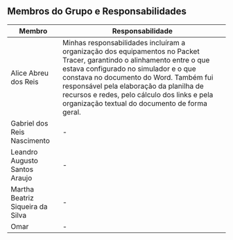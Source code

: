 ## Membros do Grupo e Responsabilidades

| Membro | Responsabilidade |
|--------|---------|
| Alice Abreu dos Reis |Minhas responsabilidades incluíram a organização dos equipamentos no Packet Tracer, garantindo o alinhamento entre o que estava configurado no simulador e o que constava no documento do Word. Também fui responsável pela elaboração da planilha de recursos e redes, pelo cálculo dos links e pela organização textual do documento de forma geral.|
| Gabriel dos Reis Nascimento | - |
| Leandro Augusto Santos Araujo | - |
| Martha Beatriz Siqueira da Silva | - |
| Omar | - |